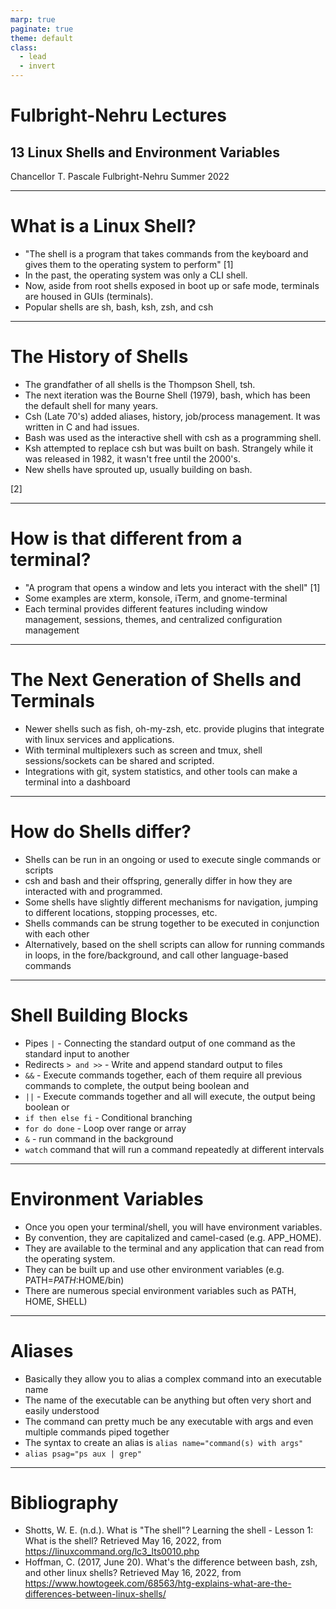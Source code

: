 ```yaml
---
marp: true
paginate: true
theme: default
class:
  - lead
  - invert
---
```


# Fulbright-Nehru Lectures
## 13 Linux Shells and Environment Variables


Chancellor T. Pascale
Fulbright-Nehru
Summer 2022

-------------------------------
# What is a Linux Shell?

- "The shell is a program that takes commands from the keyboard and gives them to the operating system to perform" [1]
- In the past, the operating system was only a CLI shell.
- Now, aside from root shells exposed in boot up or safe mode, terminals are housed in GUIs (terminals).
- Popular shells are sh, bash, ksh, zsh, and csh

-------------------------------

# The History of Shells

- The grandfather of all shells is the Thompson Shell, tsh.
- The next iteration was the Bourne Shell (1979), bash, which has been the default shell for many years.
- Csh (Late 70's) added aliases, history, job/process management. It was written in C and had issues.
- Bash was used as the interactive shell with csh as a programming shell.
- Ksh attempted to replace csh but was built on bash. Strangely while it was released in 1982, it wasn't free until the 2000's.
- New shells have sprouted up, usually building on bash.

[2]

-------------------------------

# How is that different from a terminal?

- "A program that opens a window and lets you interact with the shell" [1]
- Some examples are xterm, konsole, iTerm, and gnome-terminal
- Each terminal provides different features including window management, sessions, themes, and centralized configuration management

-------------------------------

# The Next Generation of Shells and Terminals

- Newer shells such as fish, oh-my-zsh, etc. provide plugins that integrate with linux services and applications.
- With terminal multiplexers such as screen and tmux, shell sessions/sockets can be shared and scripted.
- Integrations with git, system statistics, and other tools can make a terminal into a dashboard

-------------------------------

# How do Shells differ?

- Shells can be run in an ongoing or used to execute single commands or scripts
- csh and bash and their offspring, generally differ in how they are interacted with and programmed.
- Some shells have slightly different mechanisms for navigation, jumping to different locations, stopping processes, etc.
- Shells commands can be strung together to be executed in conjunction with each other
- Alternatively, based on the shell scripts can allow for running commands in loops, in the fore/background, and call other language-based commands

-------------------------------

# Shell Building Blocks

- Pipes `|` - Connecting the standard output of one command as the standard input to another
- Redirects `> and >>` - Write and append standard output to files
- `&&` - Execute commands together, each of them require all previous commands to complete, the output being boolean and
- `||` - Execute commands together and all will execute, the output being boolean or
- `if then else fi` - Conditional branching
- `for do done` - Loop over range or array
- `&` - run command in the background
- `watch` command that will run a command repeatedly at different intervals

-------------------------------

# Environment Variables

- Once you open your terminal/shell, you will have environment variables.
- By convention, they are capitalized and camel-cased (e.g. APP_HOME).
- They are available to the terminal and any application that can read from the operating system.
- They can be built up and use other environment variables (e.g. PATH=$PATH:$HOME/bin)
- There are numerous special environment variables such as PATH, HOME, SHELL)

-------------------------------

# Aliases

- Basically they allow you to alias a complex command into an executable name
- The name of the executable can be anything but often very short and easily understood
- The command can pretty much be any executable with args and even multiple commands piped together
- The syntax to create an alias is `alias name="command(s) with args"`
- `alias psag="ps aux | grep"`

-------------------------------

# Bibliography

- Shotts, W. E. (n.d.). What is "The shell"? Learning the shell - Lesson 1: What is the shell? Retrieved May 16, 2022, from https://linuxcommand.org/lc3_lts0010.php
- Hoffman, C. (2017, June 20). What's the difference between bash, zsh, and other linux shells? Retrieved May 16, 2022, from https://www.howtogeek.com/68563/htg-explains-what-are-the-differences-between-linux-shells/
